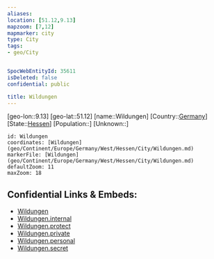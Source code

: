 ```yaml
---
aliases: 
location: [51.12,9.13]
mapzoom: [7,12] 
mapmarker: city 
type: City
tags:
- geo/City


SpocWebEntityId: 35611
isDeleted: false
confidential: public

title: Wildungen
---
```

[geo-lon::9.13]
[geo-lat::51.12]
[name::Wildungen]
[Country::[Germany](geo/Continent/Europe/Germany.md)]
[State::[Hessen](geo/Continent/Europe/Germany/West/Hessen.md)]
[Population::]
[Unknown::]


```leaflet
id: Wildungen
coordinates: [Wildungen](geo/Continent/Europe/Germany/West/Hessen/City/Wildungen.md)
markerFile: [Wildungen](geo/Continent/Europe/Germany/West/Hessen/City/Wildungen.md)
defaultZoom: 11 
maxZoom: 18
```


## Confidential Links & Embeds: 
- [Wildungen](../../../../../../../../_public/geo/Continent/Europe/Germany/West/Hessen/City/Wildungen.md) 
- [Wildungen.internal](../../../../../../../../_internal/geo/Continent/Europe/Germany/West/Hessen/City/Wildungen.internal.md) 
- [Wildungen.protect](../../../../../../../../_protect/geo/Continent/Europe/Germany/West/Hessen/City/Wildungen.protect.md) 
- [Wildungen.private](../../../../../../../../_private/geo/Continent/Europe/Germany/West/Hessen/City/Wildungen.private.md) 
- [Wildungen.personal](../../../../../../../../_personal/geo/Continent/Europe/Germany/West/Hessen/City/Wildungen.personal.md) 
- [Wildungen.secret](../../../../../../../../_secret/geo/Continent/Europe/Germany/West/Hessen/City/Wildungen.secret.md) 
